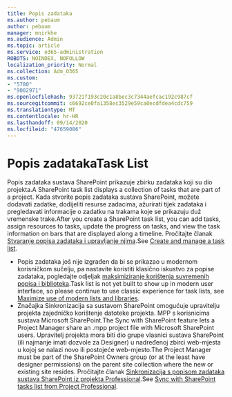 ```yaml
---
title: Popis zadataka
ms.author: pebaum
author: pebaum
manager: mnirkhe
ms.audience: Admin
ms.topic: article
ms.service: o365-administration
ROBOTS: NOINDEX, NOFOLLOW
localization_priority: Normal
ms.collection: Adm_O365
ms.custom:
- "5780"
- "9002971"
ms.openlocfilehash: 93721f193c20c1a8bec3c7344aefcac192c987cf
ms.sourcegitcommit: c6692ce0fa1358ec3529e59ca0ecdfdea4cdc759
ms.translationtype: MT
ms.contentlocale: hr-HR
ms.lasthandoff: 09/14/2020
ms.locfileid: "47659086"
---
```

# <a name="task-list"></a><span data-ttu-id="3c865-102">Popis zadataka</span><span class="sxs-lookup"><span data-stu-id="3c865-102">Task List</span></span>

<span data-ttu-id="3c865-103">Popis zadataka sustava SharePoint prikazuje zbirku zadataka koji su dio projekta.</span><span class="sxs-lookup"><span data-stu-id="3c865-103">A SharePoint task list displays a collection of tasks that are part of a project.</span></span> <span data-ttu-id="3c865-104">Kada stvorite popis zadataka sustava SharePoint, možete dodavati zadatke, dodijeliti resurse zadacima, ažurirati tijek zadataka i pregledavati informacije o zadatku na trakama koje se prikazuju duž vremenske trake.</span><span class="sxs-lookup"><span data-stu-id="3c865-104">After you create a SharePoint task list, you can add tasks, assign resources to tasks, update the progress on tasks, and view the task information on bars that are displayed along a timeline.</span></span> <span data-ttu-id="3c865-105">Pročitajte članak [Stvaranje popisa zadataka i upravljanje njima](https://support.microsoft.com/office/466ad207-46fd-4c77-9af1-41bc23cec21a).</span><span class="sxs-lookup"><span data-stu-id="3c865-105">See [Create and manage a task list](https://support.microsoft.com/office/466ad207-46fd-4c77-9af1-41bc23cec21a).</span></span>  

-   <span data-ttu-id="3c865-106">Popis zadataka još nije izgrađen da bi se prikazao u modernom korisničkom sučelju, pa nastavite koristiti klasično iskustvo za popise zadataka, pogledajte odjeljak [maksimiziranje korištenja suvremenih popisa i biblioteka](https://docs.microsoft.com/sharepoint/dev/transform/modernize-userinterface-lists-and-libraries).</span><span class="sxs-lookup"><span data-stu-id="3c865-106">Task list is not yet built to show up in modern user interface, so please continue to use classic experience for task lists, see [Maximize use of modern lists and libraries](https://docs.microsoft.com/sharepoint/dev/transform/modernize-userinterface-lists-and-libraries).</span></span>
-   <span data-ttu-id="3c865-107">Značajka Sinkronizacija sa sustavom SharePoint omogućuje upravitelju projekta zajedničko korištenje datoteke projekta. MPP s korisnicima sustava Microsoft SharePoint.</span><span class="sxs-lookup"><span data-stu-id="3c865-107">The Sync with SharePoint feature lets a Project Manager share an .mpp project file with Microsoft SharePoint users.</span></span> <span data-ttu-id="3c865-108">Upravitelj projekta mora biti dio grupe vlasnici sustava SharePoint (ili najmanje imati dozvole za Designer) u nadređenoj zbirci web-mjesta u kojoj se nalazi novo ili postojeće web-mjesto.</span><span class="sxs-lookup"><span data-stu-id="3c865-108">The Project Manager must be part of the SharePoint Owners group (or at the least have designer permissions) on the parent site collection where the new or existing site resides.</span></span> <span data-ttu-id="3c865-109">Pročitajte članak [Sinkronizacija s popisom zadataka sustava SharePoint iz projekta Professional](https://docs.microsoft.com/office/troubleshoot/project/sync-with-tasks-from-project).</span><span class="sxs-lookup"><span data-stu-id="3c865-109">See [Sync with SharePoint tasks list from Project Professional](https://docs.microsoft.com/office/troubleshoot/project/sync-with-tasks-from-project).</span></span>
